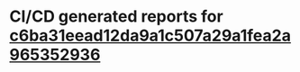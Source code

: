 # CI/CD generated reports for [c6ba31eead12da9a1c507a29a1fea2a965352936](https://github.com/hydephp/develop/commit/c6ba31eead12da9a1c507a29a1fea2a965352936)
